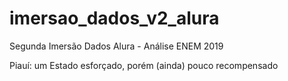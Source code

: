 # imersao_dados_v2_alura
Segunda Imersão Dados Alura - Análise ENEM 2019

Piauí: um Estado esforçado, porém (ainda) pouco recompensado
